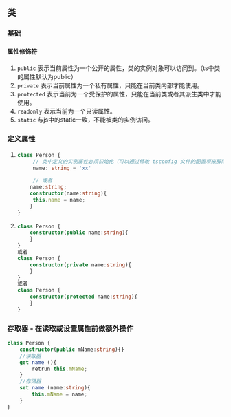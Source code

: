 ## 类

### 基础

#### 属性修饰符

1. `public` 表示当前属性为一个公开的属性，类的实例对象可以访问到。（ts中类的属性默认为public）
2. `private` 表示当前属性为一个私有属性，只能在当前类内部才能使用。
3. `protected` 表示当前为一个受保护的属性，只能在当前类或者其派生类中才能使用。
4. `readonly` 表示当前为一个只读属性。
5. `static` 与js中的static一致，不能被类的实例访问。

### 定义属性

1. ```typescript
   class Person {
     	// 类中定义的实例属性必须初始化（可以通过修改 tsconfig 文件的配置项来解除此限制）
     	name: string = 'xx'
     
     	// 或者
       name:string;
       constructor(name:string){
        this.name = name;
       }
   }
   ```
   
2. ```typescript
   class Person {
       constructor(public name:string){
       }
   }
   或者
   class Person {
       constructor(private name:string){
       }
   }
   或者
   class Person {
       constructor(protected name:string){
       }
   }
   ```

### 存取器 - 在读取或设置属性前做额外操作

```typescript
class Person {
    constructor(public mName:string){}
    //读取器
    get name (){
        retrun this.mName;
    }
    //存储器
    set name (name:string){
        this.mName = name;
    }
}
```

​	